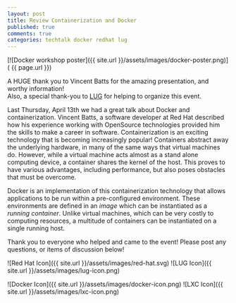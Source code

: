 ```yaml
---
layout: post
title: Review Containerization and Docker
published: true
comments: true
categories: techtalk docker redhat lug
---
```


[![Docker workshop poster]({{ site.url }}/assets/images/docker-poster.png)]( {{ page.url }})
<!--more-->


A HUGE thank you to Vincent Batts for the amazing presentation, and worthy information!  
Also, a special thank-you to [LUG](https://lug.ncsu.edu) for helping to organize this event.  

Last Thursday, April 13th we had a great talk about Docker and containerization. Vincent Batts, a software developer at Red Hat described
how his experience working with OpenSource technologies provided him the skills to make a career in software.  Containerization is an
exciting technology that is becoming increasingly popular!  Containers abstract away the underlying hardware, in many of the same ways that
virtual machines do. However, while a virtual machine acts almost as a stand alone computing device, a container shares the kernel of the host.
This proves to have various advantages, including performance, but also poses obstacles that must be overcome.  


Docker is an implementation of this containerization technology that allows applications to be run within a pre-configured environment.
These environments are defined in an _image_ which can be instantiated as a _running container_.  Unlike virtual machines,
which can be very costly to computing resources, a multitude of containers can be instantiated on a single running host.

Thank you to everyone who helped and came to the event! Please post any questions, or items of discussion below!

![Red Hat Icon]({{ site.url }}/assets/images/red-hat.svg)
![LUG Icon]({{ site.url }}/assets/images/lug-icon.png)

![Docker Icon]({{ site.url }}/assets/images/docker-icon.png)
![LXC Icon]({{ site.url }}/assets/images/lxc-icon.png)
